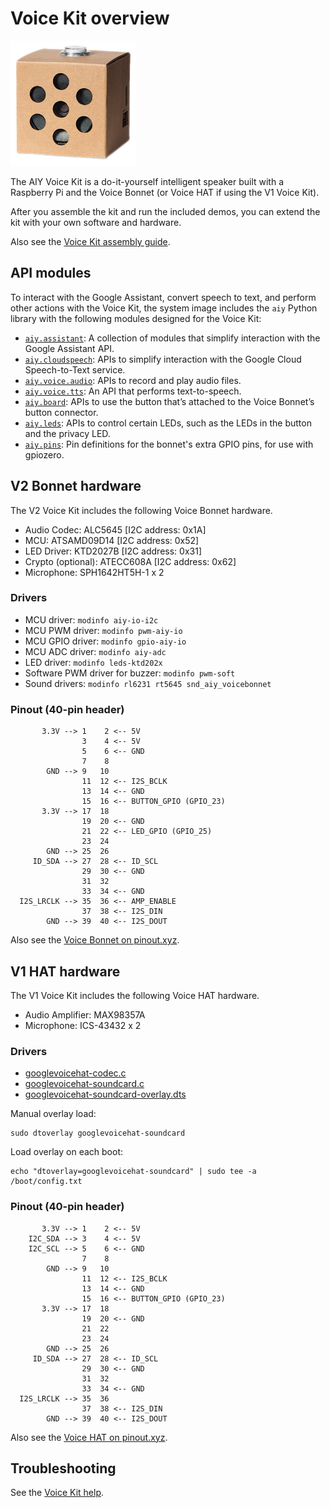# Voice Kit overview

<img src="_static/images/voice-kit.png" class="attempt-right" alt="" width="200"/>

The AIY Voice Kit is a
do-it-yourself intelligent speaker built with a Raspberry Pi and the Voice
Bonnet (or Voice HAT if using the V1 Voice Kit).

After you assemble the kit and run the included demos,
you can extend the kit with your own software and hardware.

Also see the [Voice Kit assembly guide](
https://aiyprojects.withgoogle.com/voice/).

## API modules

To interact with the Google Assistant, convert speech to text,
and perform other actions with the Voice Kit, the
system image includes the ``aiy`` Python library with the following modules
designed for the Voice Kit:

* [`aiy.assistant`](aiy.assistant.html):
A collection of modules that simplify interaction with the
Google Assistant API.
* [`aiy.cloudspeech`](aiy.cloudspeech.html):
APIs to simplify interaction with the Google Cloud Speech-to-Text service.
* [`aiy.voice.audio`](aiy.voice.audio.html):
APIs to record and play audio files.
* [`aiy.voice.tts`](aiy.voice.tts.html):
An API that performs text-to-speech.
* [`aiy.board`](aiy.board.html):
APIs to use the button that’s attached to the Voice Bonnet’s button connector.
* [`aiy.leds`](aiy.leds.html):
APIs to control certain LEDs, such as the LEDs in the button and the privacy
LED.
* [`aiy.pins`](aiy.pins.html):
Pin definitions for the bonnet's extra GPIO pins, for use with gpiozero.


## V2 Bonnet hardware

The V2 Voice Kit includes the following Voice Bonnet hardware.

* Audio Codec: ALC5645 [I2C address: 0x1A]
* MCU: ATSAMD09D14 [I2C address: 0x52]
* LED Driver: KTD2027B [I2C address: 0x31]
* Crypto (optional): ATECC608A [I2C address: 0x62]
* Microphone: SPH1642HT5H-1 x 2

### Drivers

* MCU driver: `modinfo aiy-io-i2c`
* MCU PWM driver: `modinfo pwm-aiy-io`
* MCU GPIO driver: `modinfo gpio-aiy-io`
* MCU ADC driver: `modinfo aiy-adc`
* LED driver: `modinfo leds-ktd202x`
* Software PWM driver for buzzer: `modinfo pwm-soft`
* Sound drivers: `modinfo rl6231 rt5645 snd_aiy_voicebonnet`

### Pinout (40-pin header)

```
       3.3V --> 1    2 <-- 5V
                3    4 <-- 5V
                5    6 <-- GND
                7    8
        GND --> 9   10
                11  12 <-- I2S_BCLK
                13  14 <-- GND
                15  16 <-- BUTTON_GPIO (GPIO_23)
       3.3V --> 17  18
                19  20 <-- GND
                21  22 <-- LED_GPIO (GPIO_25)
                23  24
        GND --> 25  26
     ID_SDA --> 27  28 <-- ID_SCL
                29  30 <-- GND
                31  32
                33  34 <-- GND
  I2S_LRCLK --> 35  36 <-- AMP_ENABLE
                37  38 <-- I2S_DIN
        GND --> 39  40 <-- I2S_DOUT
```

Also see the [Voice Bonnet on pinout.xyz](https://pinout.xyz/pinout/aiy_voice_bonnet).


## V1 HAT hardware

The V1 Voice Kit includes the following Voice HAT hardware.

* Audio Amplifier: MAX98357A
* Microphone: ICS-43432 x 2

### Drivers

* [googlevoicehat-codec.c](https://github.com/raspberrypi/linux/blob/rpi-4.14.y/sound/soc/bcm/googlevoicehat-codec.c)
* [googlevoicehat-soundcard.c](https://github.com/raspberrypi/linux/blob/rpi-4.14.y/sound/soc/bcm/googlevoicehat-soundcard.c)
* [googlevoicehat-soundcard-overlay.dts](https://github.com/raspberrypi/linux/blob/rpi-4.14.y/arch/arm/boot/dts/overlays/googlevoicehat-soundcard-overlay.dts)

Manual overlay load:
```
sudo dtoverlay googlevoicehat-soundcard
```

Load overlay on each boot:
```
echo "dtoverlay=googlevoicehat-soundcard" | sudo tee -a /boot/config.txt
```

### Pinout (40-pin header)

```
       3.3V --> 1    2 <-- 5V
    I2C_SDA --> 3    4 <-- 5V
    I2C_SCL --> 5    6 <-- GND
                7    8
        GND --> 9   10
                11  12 <-- I2S_BCLK
                13  14 <-- GND
                15  16 <-- BUTTON_GPIO (GPIO_23)
       3.3V --> 17  18
                19  20 <-- GND
                21  22
                23  24
        GND --> 25  26
     ID_SDA --> 27  28 <-- ID_SCL
                29  30 <-- GND
                31  32
                33  34 <-- GND
  I2S_LRCLK --> 35  36
                37  38 <-- I2S_DIN
        GND --> 39  40 <-- I2S_DOUT
```

Also see the [Voice HAT on pinout.xyz](https://pinout.xyz/pinout/voice_hat).

## Troubleshooting

See the [Voice Kit help](https://aiyprojects.withgoogle.com/help#voice-kit).
